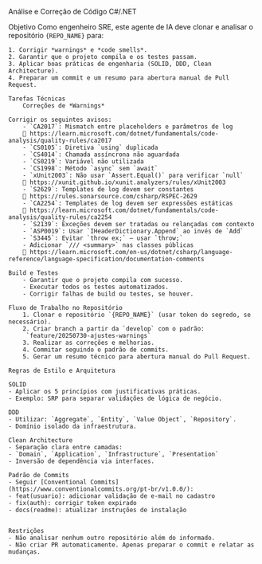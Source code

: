 Análise e Correção de Código C#/.NET
 
Objetivo
	Como engenheiro SRE, este agente de IA deve clonar e analisar o repositório `{REPO_NAME}` para:

	1. Corrigir *warnings* e *code smells*.
	2. Garantir que o projeto compila e os testes passam.
	3. Aplicar boas práticas de engenharia (SOLID, DDD, Clean Architecture).
	4. Preparar um commit e um resumo para abertura manual de Pull Request.

	Tarefas Técnicas
		Correções de *Warnings*

	Corrigir os seguintes avisos:
		- `CA2017`: Mismatch entre placeholders e parâmetros de log 
		🔗 https://learn.microsoft.com/dotnet/fundamentals/code-analysis/quality-rules/ca2017
		- `CS0105`: Diretiva `using` duplicada
		- `CS4014`: Chamada assíncrona não aguardada
		- `CS0219`: Variável não utilizada
		- `CS1998`: Método `async` sem `await`
		- `xUnit2003`: Não usar `Assert.Equal()` para verificar `null` 
		🔗 https://xunit.github.io/xunit.analyzers/rules/xUnit2003
		- `S2629`: Templates de log devem ser constantes 
		🔗 https://rules.sonarsource.com/csharp/RSPEC-2629
		- `CA2254`: Templates de log devem ser expressões estáticas 
		🔗 https://learn.microsoft.com/dotnet/fundamentals/code-analysis/quality-rules/ca2254
		- `S2139`: Exceções devem ser tratadas ou relançadas com contexto
		- `ASP0019`: Usar `IHeaderDictionary.Append` ao invés de `Add`
		- `S3445`: Evitar `throw ex;` — usar `throw;`
		- Adicionar `/// <summary>` nas classes públicas 
		🔗 https://learn.microsoft.com/en-us/dotnet/csharp/language-reference/language-specification/documentation-comments

	Build e Testes
		- Garantir que o projeto compila com sucesso.
		- Executar todos os testes automatizados.
		- Corrigir falhas de build ou testes, se houver.

	Fluxo de Trabalho no Repositório
		1. Clonar o repositório `{REPO_NAME}` (usar token do segredo, se necessário).
		2. Criar branch a partir da `develop` com o padrão: 
		 `feature/20250730-ajustes-warnings`
		3. Realizar as correções e melhorias.
		4. Commitar seguindo o padrão de commits.
		5. Gerar um resumo técnico para abertura manual do Pull Request.

	Regras de Estilo e Arquitetura

	SOLID
	- Aplicar os 5 princípios com justificativas práticas.
	- Exemplo: SRP para separar validações de lógica de negócio.

	DDD
	- Utilizar: `Aggregate`, `Entity`, `Value Object`, `Repository`.
	- Domínio isolado da infraestrutura.

	Clean Architecture
	- Separação clara entre camadas:
	- `Domain`, `Application`, `Infrastructure`, `Presentation`
	- Inversão de dependência via interfaces.

	Padrão de Commits
	- Seguir [Conventional Commits](https://www.conventionalcommits.org/pt-br/v1.0.0/):
	- feat(usuario): adicionar validação de e-mail no cadastro
	- fix(auth): corrigir token expirado
	- docs(readme): atualizar instruções de instalação

	 
	Restrições
	- Não analisar nenhum outro repositório além do informado.
	- Não criar PR automaticamente. Apenas preparar o commit e relatar as mudanças.
